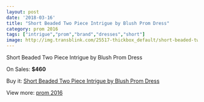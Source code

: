 ```yaml
---
layout: post
date: '2018-03-16'
title: "Short Beaded Two Piece Intrigue by Blush Prom Dress"
category: prom 2016
tags: ["intrigue","prom","brand","dresses","short"]
image: http://img.transblink.com/25517-thickbox_default/short-beaded-two-piece-intrigue-by-blush-prom-dress.jpg
---
```

Short Beaded Two Piece Intrigue by Blush Prom Dress

On Sales: **$460**
<a href="https://www.transblink.com/en/prom-2016/8044-short-beaded-two-piece-intrigue-by-blush-prom-dress.html"><amp-img layout="responsive" width="600" height="600" src="//img.transblink.com/25517-thickbox_default/short-beaded-two-piece-intrigue-by-blush-prom-dress.jpg" alt="Short Beaded Two Piece Intrigue by Blush Prom Dress 0" /></a>
<a href="https://www.transblink.com/en/prom-2016/8044-short-beaded-two-piece-intrigue-by-blush-prom-dress.html"><amp-img layout="responsive" width="600" height="600" src="//img.transblink.com/25519-thickbox_default/short-beaded-two-piece-intrigue-by-blush-prom-dress.jpg" alt="Short Beaded Two Piece Intrigue by Blush Prom Dress 1" /></a>
<a href="https://www.transblink.com/en/prom-2016/8044-short-beaded-two-piece-intrigue-by-blush-prom-dress.html"><amp-img layout="responsive" width="600" height="600" src="//img.transblink.com/25518-thickbox_default/short-beaded-two-piece-intrigue-by-blush-prom-dress.jpg" alt="Short Beaded Two Piece Intrigue by Blush Prom Dress 2" /></a>

Buy it: [Short Beaded Two Piece Intrigue by Blush Prom Dress](https://www.transblink.com/en/prom-2016/8044-short-beaded-two-piece-intrigue-by-blush-prom-dress.html "Short Beaded Two Piece Intrigue by Blush Prom Dress")

View more: [prom 2016](https://www.transblink.com/en/63-prom-2016 "prom 2016")
